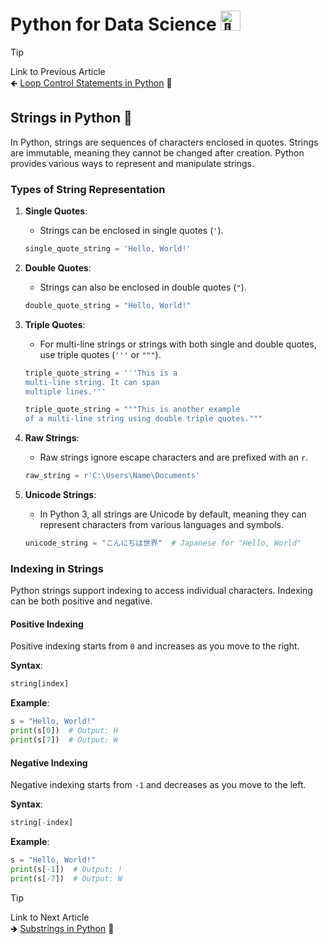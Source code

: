 # Python for Data Science <picture> <source srcset="https://fonts.gstatic.com/s/e/notoemoji/latest/1f40d/512.webp" type="image/webp"> <img src="https://fonts.gstatic.com/s/e/notoemoji/latest/1f40d/512.gif" alt="🐍" width="32" height="32"> </picture>

> [!TIP]  
> Link to Previous Article  
> 🡸 [Loop Control Statements in Python](/Python/Articles/15_loop_control_statements.md) 🛑

## Strings in Python 📜

In Python, strings are sequences of characters enclosed in quotes. Strings are immutable, meaning they cannot be changed after creation. Python provides various ways to represent and manipulate strings.

### Types of String Representation

1. **Single Quotes**:
   - Strings can be enclosed in single quotes (`'`).
   ```python
   single_quote_string = 'Hello, World!'
   ```

2. **Double Quotes**:
   - Strings can also be enclosed in double quotes (`"`).
   ```python
   double_quote_string = "Hello, World!"
   ```

3. **Triple Quotes**:
   - For multi-line strings or strings with both single and double quotes, use triple quotes (`'''` or `"""`).
   ```python
   triple_quote_string = '''This is a 
   multi-line string. It can span 
   multiple lines.'''
   
   triple_quote_string = """This is another example
   of a multi-line string using double triple quotes."""
   ```

4. **Raw Strings**:
   - Raw strings ignore escape characters and are prefixed with an `r`.
   ```python
   raw_string = r'C:\Users\Name\Documents'
   ```

5. **Unicode Strings**:
   - In Python 3, all strings are Unicode by default, meaning they can represent characters from various languages and symbols.
   ```python
   unicode_string = "こんにちは世界"  # Japanese for "Hello, World"
   ```

### Indexing in Strings

Python strings support indexing to access individual characters. Indexing can be both positive and negative.

#### Positive Indexing

Positive indexing starts from `0` and increases as you move to the right.

**Syntax**:
```python
string[index]
```

**Example**:
```python
s = "Hello, World!"
print(s[0])  # Output: H
print(s[7])  # Output: W
```

#### Negative Indexing

Negative indexing starts from `-1` and decreases as you move to the left.

**Syntax**:
```python
string[-index]
```

**Example**:
```python
s = "Hello, World!"
print(s[-1])  # Output: !
print(s[-7])  # Output: W
```

> [!TIP]  
> Link to Next Article  
> 🡺 [Substrings in Python](/Python/Articles/17_substrings.md) 🧩